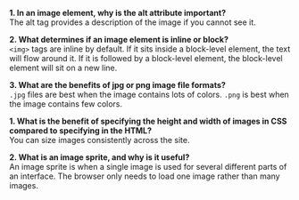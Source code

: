 **1. In an image element, why is the alt attribute important?**  
The alt tag provides a description of the image if you cannot see it.

**2. What determines if an image element is inline or block?**  
`<img>` tags are inline by default. If it sits inside a block-level element, the text will flow around it. If it is followed by a block-level element, the block-level element will sit on a new line.

**3. What are the benefits of jpg or png image file formats?**  
`.jpg` files are best when the image contains lots of colors. `.png` is best when the image contains few colors.

**1. What is the benefit of specifying the height and width of images in CSS compared to specifying in the HTML?**  
You can size images consistently across the site.

**2. What is an image sprite, and why is it useful?**  
An image sprite is when a single image is used for several different parts of an interface. The browser only needs to load one image rather than many images.
